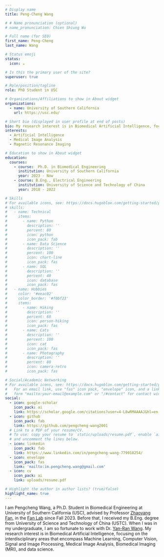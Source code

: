 ```yaml
---
# Display name
title: Peng-Cheng Wang

# # Name pronunciation (optional)
# name_pronunciation: Chien Shiung Wu

# Full name (for SEO)
first_name: Peng-Cheng
last_name: Wang

# Status emoji
status:
  icon: ☕️

# Is this the primary user of the site?
superuser: true

# Role/position/tagline
role: PhD Student in USC

# Organizations/Affiliations to show in About widget
organizations:
  - name: University of Southern California 
    url: https://usc.edu/

# Short bio (displayed in user profile at end of posts)
bio: My research interest is in Biomedical Artificial Intelligence, focusing on the interdisciplinary areas that encompass Machine Learning, Computer Vision, Signal and Image Processing, Medical Image Analysis, Biomedical Imaging (MRI), and data science.
interests:
  - Artificial Intelligence
  - Medical Image Analysis
  - Magnetic Resonance Imaging

# Education to show in About widget
education:
  courses:
    - course:  Ph.D. in Biomedical Engineering
      institution: University of Southern California
      year: 2023 - Now
    - course: B.Eng., Electrical Engineering
      institution: University of Science and Technology of China
      year: 2018 - 2022

# Skills
# For available icons, see: https://docs.hugoblox.com/getting-started/page-builder/#icons
# skills:
#   - name: Technical
#     items:
#       - name: Python
#         description: ''
#         percent: 80
#         icon: python
#         icon_pack: fab
#       - name: Data Science
#         description: ''
#         percent: 100
#         icon: chart-line
#         icon_pack: fas
#       - name: SQL
#         description: ''
#         percent: 40
#         icon: database
#         icon_pack: fas
#   - name: Hobbies
#     color: '#eeac02'
#     color_border: '#f0bf23'
#     items:
#       - name: Hiking
#         description: ''
#         percent: 60
#         icon: person-hiking
#         icon_pack: fas
#       - name: Cats
#         description: ''
#         percent: 100
#         icon: cat
#         icon_pack: fas
#       - name: Photography
#         description: ''
#         percent: 80
#         icon: camera-retro
#         icon_pack: fas

# Social/Academic Networking
# For available icons, see: https://docs.hugoblox.com/getting-started/page-builder/#icons
#   For an email link, use "fas" icon pack, "envelope" icon, and a link in the
#   form "mailto:your-email@example.com" or "/#contact" for contact widget.
social:
  - icon: google-scholar
    icon_pack: ai
    link: https://scholar.google.com/citations?user=4-L8wRMAAAAJ&hl=en
  - icon: github
    icon_pack: fab
    link: https://github.com/pengcheng-wang2001
  # Link to a PDF of your resume/CV.
  # To use: copy your resume to `static/uploads/resume.pdf`, enable `ai` icons in `params.yaml`,
  # and uncomment the lines below.
  - icon: linkedin
    icon_pack: fab
    link: https://www.linkedin.com/in/pengcheng-wang-779918254/
  - icon: envelope
    icon_pack: fas
    link: 'mailto:im.pengcheng.wang@gmail.com'
  - icon: cv
    icon_pack: ai
    link: uploads/resume.pdf

# Highlight the author in author lists? (true/false)
highlight_name: true
---
```


I am Pengcheng Wang, a Ph.D. Student in Biomedical Engineering at University of Southern California (USC), advised by
Professor [Zhaoyang Fan](https://keck.usc.edu/faculty-search/zhaoyang-fan/), in
the [Fan Lab](https://sites.usc.edu/fan-mri-lab/) since Fall 2023. Before that, I received my B.Eng. degree
from University of Science and Technology of China (USTC). When I was in my undergraduate, I am so fortunate to work
with Dr. [Yan-Ran Wang](http://yanranwang.com). My research interest is in Biomedical Artificial
Intelligence, focusing on the interdisciplinary areas that encompass Machine Learning, Computer Vision, Signal and Image
Processing, Medical Image Analysis, Biomedical Imaging (MRI), and data science. 

